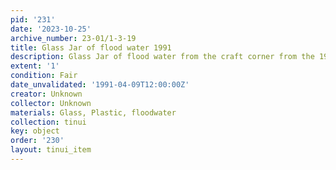```yaml
---
pid: '231'
date: '2023-10-25'
archive_number: 23-01/1-3-19
title: Glass Jar of flood water 1991
description: Glass Jar of flood water from the craft corner from the 1991 Tinui flood
extent: '1'
condition: Fair
date_unvalidated: '1991-04-09T12:00:00Z'
creator: Unknown
collector: Unknown
materials: Glass, Plastic, floodwater
collection: tinui
key: object
order: '230'
layout: tinui_item
---
```

